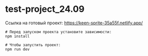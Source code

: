 # test-project_24.09
Ссылка на готовый проект: https://keen-sprite-35a55f.netlify.app/

```shell
# Перед запуском проекта установите зависимости: 
npm install
```

```shell
# Чтобы запустить проект: 
npm run dev
```

